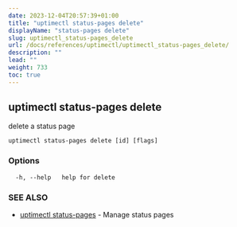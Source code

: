 ```yaml
---
date: 2023-12-04T20:57:39+01:00
title: "uptimectl status-pages delete"
displayName: "status-pages delete"
slug: uptimectl_status-pages_delete
url: /docs/references/uptimectl/uptimectl_status-pages_delete/
description: ""
lead: ""
weight: 733
toc: true
---
```

## uptimectl status-pages delete

delete a status page

```
uptimectl status-pages delete [id] [flags]
```

### Options

```
  -h, --help   help for delete
```

### SEE ALSO

* [uptimectl status-pages](/docs/references/uptimectl/uptimectl_status-pages/)	 - Manage status pages

